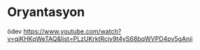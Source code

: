 # Oryantasyon
ödev
https://www.youtube.com/watch?v=qjKHKqWeTAQ&list=PLzUKrktRcjv9t4yS68bqWVPD4pv5gAnji
